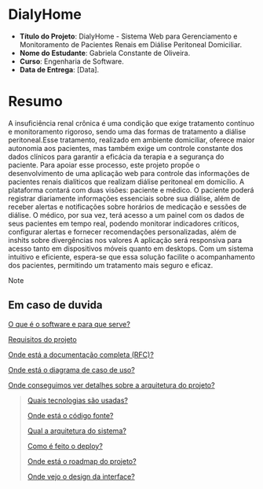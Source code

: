 # DialyHome

- **Título do Projeto**: DialyHome - Sistema Web para Gerenciamento e Monitoramento de Pacientes Renais em Diálise Peritoneal Domiciliar.
- **Nome do Estudante**: Gabriela Constante de Oliveira.
- **Curso**: Engenharia de Software.
- **Data de Entrega**: [Data].

# Resumo

 A insuficiência renal crônica é uma condição que exige tratamento contínuo e monitoramento rigoroso, sendo uma das formas de tratamento a diálise peritoneal.Esse tratamento, realizado em ambiente domiciliar, oferece maior autonomia aos pacientes, mas também exige um controle constante dos dados clínicos para garantir a eficácia da terapia e a segurança do paciente. Para apoiar esse processo, este projeto propõe o desenvolvimento de uma aplicação web para controle das informações de pacientes renais dialíticos que realizam diálise peritoneal em domicílio.
A plataforma contará com duas visões: paciente e médico. O paciente poderá registrar diariamente informações essenciais sobre sua diálise, além de receber alertas e notificações sobre horários de medicação e sessões de diálise. O médico, por sua vez, terá acesso a um painel com os dados de seus pacientes em tempo real, podendo monitorar indicadores críticos, configurar alertas e fornecer recomendações personalizadas, além de inshits sobre divergências  nos valores
A aplicação será responsiva para acesso tanto em dispositivos móveis quanto em desktops. Com um sistema intuitivo e eficiente, espera-se que essa solução facilite o acompanhamento dos pacientes, permitindo um tratamento mais seguro e eficaz.

> [!NOTE]
>
> ## Em caso de duvida
>
> [O que é o software e para que serve?](https://github.com/Gabriela-Oliveira-Portifolio/DialyHome/wiki/O-que-%C3%A9-o-sistema-Web-e-para-que-ele-serve%3F)
>
> [Requisitos do projeto](https://github.com/Gabriela-Oliveira-Portifolio/DialyHome/wiki/Quais-os-requisitos-do-sistema%3F)
>
> [Onde está a documentação completa (RFC)?](https://github.com/Gabriela-Oliveira-Portifolio)
>
> [Onde está o diagrama de caso de uso?](https://github.com/Gabriela-Oliveira-Portifolio/DialyHome/blob/main/diagrama_caso_uso.svg)
>
> [Onde conseguimos ver detalhes sobre a arquitetura do projeto?](https://github.com/Gabriela-Oliveira-Portifolio/DialyHome/wiki/Arquitetura-do-projeto)






> 
> [Quais tecnologias são usadas?](https://github.com/Gabriela-Oliveira-Portifolio)
> 
> [Onde está o código fonte?](https://github.com/Gabriela-Oliveira-Portifolio)
> 
> [Qual a arquitetura do sistema?](https://github.com/Gabriela-Oliveira-Portifolio)
> 
> [Como é feito o deploy?](https://github.com/Gabriela-Oliveira-Portifolio)
> 
> [Onde está o roadmap do projeto?](https://github.com/Gabriela-Oliveira-Portifolio)
> 
> [Onde vejo o design da interface?](https://github.com/Gabriela-Oliveira-Portifolio)

